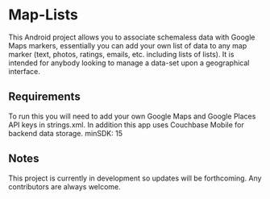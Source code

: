 # Map-Lists
This Android project allows you to associate schemaless data with Google Maps markers, essentially you can add your own list of data to any map marker (text, photos, ratings, emails, etc. including lists of lists). It is intended for anybody looking to manage a data-set upon a geographical interface.

## Requirements
To run this you will need to add your own Google Maps and Google Places API keys in strings.xml. In addition this app uses Couchbase Mobile for backend data storage. minSDK: 15

## Notes
This project is currently in development so updates will be forthcoming. Any contributors are always welcome.

